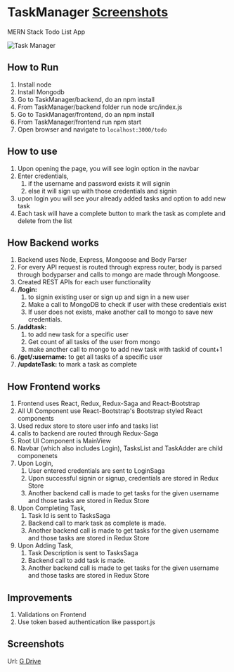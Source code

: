 # TaskManager [Screenshots](https://drive.google.com/drive/folders/1N4k5mwwF00IWWDYa-Hr1d-AZ_-jr80w5?usp=sharing)
MERN Stack Todo List App

![Task Manager](https://doc-10-84-docs.googleusercontent.com/docs/securesc/ha0ro937gcuc7l7deffksulhg5h7mbp1/3nb2okgg1hpk3rkjbpo2577obrm5gqjt/1581349500000/12405018376592197353/*/1Wf5et1c9O1pM5DQyaCFOUnXtdVWwFNzq)

## How to Run
1. Install node 
1. Install Mongodb
1. Go to TaskManager/backend, do an npm install
1. From TaskManager/backend folder run node src/index.js 
1. Go to TaskManager/frontend, do an npm install
1. From TaskManager/frontend run npm start
1. Open browser and navigate to `localhost:3000/todo`


## How to use
1. Upon opening the page, you will see login option in the navbar
1. Enter credentials, 
    1. if the username and password exists it will signin 
    1. else it will sign up with those credentials and signin
1. upon login you will see your already added tasks and option to add new task
1. Each task will have a complete button to mark the task as complete and delete from the list

## How Backend works
1. Backend uses Node, Express, Mongoose and Body Parser
1. For every API request is routed through express router, body is parsed through bodyparser and calls to mongo are made through Mongoose.
1. Created REST APIs for each user functionality
1. **/login:** 
    1. to signin existing user or sign up and sign in a new user
    1. Make a call to MongoDB to check if user with these credentials exist
    1. If user does not exists, make another call to mongo to save new credentials.
1. **/addtask:** 
    1. to add new task for a specific user
    1. Get count of all tasks of the user from mongo
    1. make another call to mongo to add new task with taskid of count+1
1. **/get/:username:** to get all tasks of a specific user
1. **/updateTask:** to mark a task as complete

## How Frontend works
1. Frontend uses React, Redux, Redux-Saga and React-Bootstrap
1. All UI Component use React-Bootstrap's Bootstrap styled React components
1. Used redux store to store user info and tasks list
1. calls to backend are routed through Redux-Saga
1. Root UI Component is MainView
1. Navbar (which also includes Login), TasksList and TaskAdder are child componenets
1. Upon Login,
    1. User entered credentials are sent to LoginSaga
    1. Upon successful signin or signup, credentials are stored in Redux Store 
    1. Another backend call is made to get tasks for the given username and those tasks are stored in Redux Store
1. Upon Completing Task,
    1. Task Id is sent to TasksSaga
    1. Backend call to mark task as complete is made. 
    1. Another backend call is made to get tasks for the given username and those tasks are stored in Redux Store
1. Upon Adding Task,
    1. Task Description is sent to TasksSaga
    1. Backend call to add task is made. 
    1. Another backend call is made to get tasks for the given username and those tasks are stored in Redux Store

## Improvements
1. Validations on Frontend
1. Use token based authentication like passport.js

## Screenshots
Url: [G Drive](https://drive.google.com/drive/folders/1N4k5mwwF00IWWDYa-Hr1d-AZ_-jr80w5?usp=sharing)
